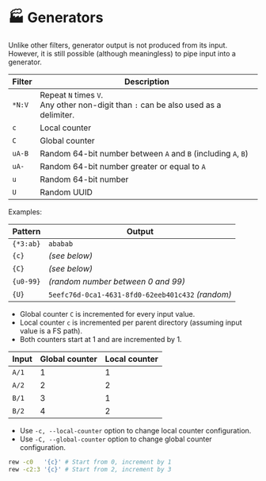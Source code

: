 # 🏭 Generators

Unlike other filters, generator output is not produced from its input.
However, it is still possible (although meaningless) to pipe input into a generator.

| Filter | Description                                        |
| ------ | -------------------------------------------------- |
| `*N:V` | Repeat `N` times `V`.<br/>Any other non-digit than `:` can be also used as a delimiter. |
| `c`    | Local counter                                      |
| `C`    | Global counter                                     |
| `uA-B` | Random 64-bit number between `A` and `B` (including `A`, `B`) |
| `uA-`  | Random 64-bit number greater or equal to `A`       |
| `u`    | Random 64-bit number                               |
| `U`    | Random UUID                                        |

Examples:

| Pattern   | Output                                            |
| --------- | ------------------------------------------------- |
| `{*3:ab}` | `ababab`                                          |
| `{c}`     | *(see below)*                                     |
| `{C}`     | *(see below)*                                     |
| `{u0-99}` | *(random number between 0 and 99)*                    |
| `{U}`     | `5eefc76d-0ca1-4631-8fd0-62eeb401c432` *(random)* |

- Global counter `C` is incremented for every input value.
- Local counter `c` is incremented per parent directory (assuming input value is a FS path).
- Both counters start at 1 and are incremented by 1.

| Input | Global counter | Local counter |
| ----- | -------------- | ------------- |
| `A/1` | 1              | 1             |
| `A/2` | 2              | 2             |
| `B/1` | 3              | 1             |
| `B/2` | 4              | 2             |

- Use `-c, --local-counter` option to change local counter configuration.
- Use `-C, --global-counter` option to change global counter configuration.

```bash
rew -c0   '{c}' # Start from 0, increment by 1
rew -c2:3 '{c}' # Start from 2, increment by 3
```
